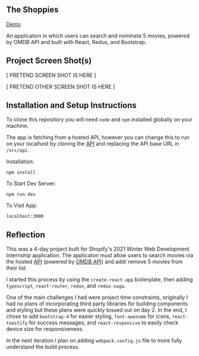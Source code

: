 ## The Shoppies 
[Demo](https://the-shoppies-award.herokuapp.com/welcome)

An application in which users can search and nominate 5 movies, powered by OMDB API and built with React, Redux, and Bootstrap.

## Project Screen Shot(s)

[ PRETEND SCREEN SHOT IS HERE ]

[ PRETEND OTHER SCREEN SHOT IS HERE ]

## Installation and Setup Instructions

To clone this repository you will need `node` and `npm` installed globally on your machine.  

The app is fetching from a hosted API, however you can change this to run on your localhost by cloning the [API](https://github.com/JessieW0010/shoppies-api) and replacing the API base URL in `/src/api`.

Installation:

`npm install`   

To Start Dev Server:

`npm run dev`  

To Visit App:

`localhost:3000`  

## Reflection

This was a 4-day project built for Shopify's 2021 Winter Web Development Internship application. The applicaton must allow users to search movies via the hosted [API](https://frozen-dusk-95287.herokuapp.com) (powered by [OMDB API](http://www.omdbapi.com)) and add/ remove 5 movies from their list.

I started this process by using the `create-react-app` boilerplate, then adding `typescript`, `react-router`, `redux`, and `redux-saga`.

One of the main challenges I had were project time constraints, originally I had no plans of incorporating third party libraries for building components and styling but these plans were quickly tossed out on day 2. In the end, I chose to add `bootstrap-4` for easier styling, `font-awesome` for icons, `react-toastify` for success messages, and `react-responsive` to easily check device size for responsiveness. 

In the next iteration I plan on adding `webpack.config.js` file to more fully understand the build process.
